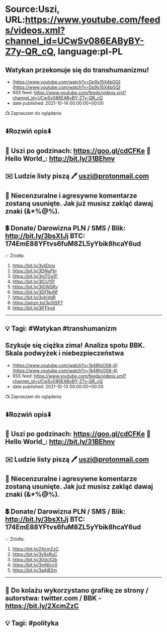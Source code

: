 # Source:Uszi, URL:https://www.youtube.com/feeds/videos.xml?channel_id=UCwSv086EAByBY-Z7y-QR_cQ, language:pl-PL

## Watykan przekonuje się do transhumanizmu!
 - [https://www.youtube.com/watch?v=Dp9s15X4bGQ](https://www.youtube.com/watch?v=Dp9s15X4bGQ)
 - RSS feed: https://www.youtube.com/feeds/videos.xml?channel_id=UCwSv086EAByBY-Z7y-QR_cQ
 - date published: 2021-10-14 00:00:00+00:00

📺 Zapraszam do oglądania

⬇️Rozwiń opis⬇️
------------------------------------------------------------
👀 Uszi po godzinach: https://goo.gl/cdCFKe
👀 Hello World_: http://bit.ly/31BEhnv
------------------------------------------------------------
✉️ Ludzie listy piszą 
🖊️ uszi@protonmail.com
------------------------------------------------------------
👺 Niecenzuralne i agresywne komentarze zostaną usunięte.  Jak już musisz zakląć dawaj znaki (&*%@%).
------------------------------------------------------------
💲 Donate/ Darowizna
PLN / SMS / Blik: http://bit.ly/3bsXtJj
BTC: 174EmE88YFtvs6fuM8ZL5yYbik8hcaY6ud
-------------------------------------------------------------
✅ Źródła:
1. https://bit.ly/3vliDms
2. https://bit.ly/3DNuFbj
3. https://bit.ly/3mTGg1F
4. https://bit.ly/3lCU15f
5. https://bit.ly/3lGWSKv
6. https://bit.ly/3DFNuNf
7. https://bit.ly/3vhiVdR
8. https://amzn.to/3p3tSP7
9. https://bit.ly/3lFFkyd
---------------------------------------------------------------
💡 Tagi: #Watykan #transhumanizm
--------------------------------------------------------------

## Szykuje się ciężka zima! Analiza spotu BBK. Skala podwyżek i niebezpieczeństwa
 - [https://www.youtube.com/watch?v=1k48foOS8-4](https://www.youtube.com/watch?v=1k48foOS8-4)
 - RSS feed: https://www.youtube.com/feeds/videos.xml?channel_id=UCwSv086EAByBY-Z7y-QR_cQ
 - date published: 2021-10-13 00:00:00+00:00

📺 Zapraszam do oglądania

⬇️Rozwiń opis⬇️
------------------------------------------------------------
👀 Uszi po godzinach: https://goo.gl/cdCFKe
👀 Hello World_: http://bit.ly/31BEhnv
------------------------------------------------------------
✉️ Ludzie listy piszą 
🖊️ uszi@protonmail.com
------------------------------------------------------------
👺 Niecenzuralne i agresywne komentarze zostaną usunięte.  Jak już musisz zakląć dawaj znaki (&*%@%).
------------------------------------------------------------
💲 Donate/ Darowizna
PLN / SMS / Blik: http://bit.ly/3bsXtJj
BTC: 174EmE88YFtvs6fuM8ZL5yYbik8hcaY6ud
-------------------------------------------------------------
✅ Źródła:
1. https://bit.ly/2XcmZzC
2. https://bit.ly/3v9xRuC
3. https://bit.ly/30dcX2b
4. https://bit.ly/3mNIcc0
5. https://bit.ly/3aAj82m
---------------------------------------------------------------
🎴 Do kolażu wykorzystano grafikę ze strony / autorstwa: 
twitter.com / BBK - https://bit.ly/2XcmZzC
---------------------------------------------------------------
💡 Tagi: #polityka
--------------------------------------------------------------

